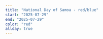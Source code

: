 ```yaml
---
title: "National Day of Samoa - red/blue"
start: "2025-07-29"
end: "2025-07-29"
color: "red"
allday: true
---
```


